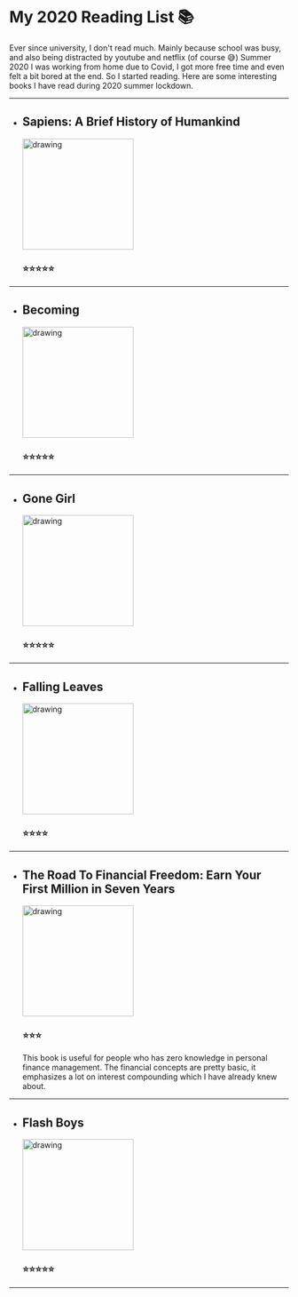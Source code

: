 # My 2020 Reading List 📚

Ever since university, I don't read much. Mainly because school was busy, and also being distracted by youtube and netflix (of course 😅)  Summer 2020 I was working from home due to Covid, I got more free time and even felt a bit bored at the end. So I started reading. Here are some interesting books I have read during 2020 summer lockdown.

---
- ## Sapiens: A Brief History of Humankind
  <img src="https://images-na.ssl-images-amazon.com/images/I/717i92qQLWL.jpg" alt="drawing" style="width:200px;"/>

  ### ⭐️⭐️⭐️⭐️⭐️
---
- ## Becoming
  <img src="https://images-na.ssl-images-amazon.com/images/I/81h2gWPTYJL.jpg" alt="drawing" style="width:200px;"/>

  ### ⭐️⭐️⭐️⭐️⭐️
---
- ## Gone Girl
  <img src="https://images-na.ssl-images-amazon.com/images/I/616CP3D7o3L.jpg" alt="drawing" style="width:200px;"/>

  ### ⭐️⭐️⭐️⭐️⭐️
---
- ## Falling Leaves
  <img src="https://m.media-amazon.com/images/I/51fN-9WWvwL.jpg" alt="drawing" style="width:200px;"/>    

  ### ⭐️⭐️⭐️⭐️
---
- ## The Road To Financial Freedom: Earn Your First Million in Seven Years
  <img src="https://m.media-amazon.com/images/I/51lQxieli7L.jpg" alt="drawing" style="width:200px;"/>   

  ### ⭐️⭐️⭐️

  This book is useful for people who has zero knowledge in personal finance management. The financial concepts are pretty basic, it emphasizes a lot on interest compounding which I have already knew about. 
  <!-- One thing I have learned from this book is finding a life coach/trainer. Having a trainer/coach would make life much easier. -->
---
- ## Flash Boys
  <img src="https://images-na.ssl-images-amazon.com/images/I/612hRHi+XHL.jpg" alt="drawing" style="width:200px;"/> 

  ### ⭐️⭐️⭐️⭐️⭐️

  <!-- As an intern at RBC, I have heard about this book many times since it was based on story that happened in RBC. It is definately a great book for people who are interested in high frequency trading but don't know much about it.  -->
---


